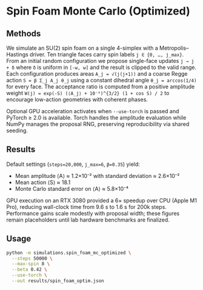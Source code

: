 # Spin Foam Monte Carlo (Optimized)

## Methods

We simulate an SU(2) spin foam on a single 4-simplex with a Metropolis–Hastings
driver. Ten triangle faces carry spin labels `j ∈ {0, …, j_max}`. From an initial
random configuration we propose single-face updates `j → j + δ` where `δ` is
uniform in `[-w, w]` and the result is clipped to the valid range. Each
configuration produces areas `A_j = √(j(j+1))` and a coarse Regge action
`S = β Σ_j A_j θ_j` using a constant dihedral angle `θ_j = arccos(1/4)` for every
face. The acceptance ratio is computed from a positive amplitude weight
`W(j) = exp(-S) (⟨A_j⟩ + 10⁻⁶)^{3/2} (1 + cos S) / 2` to encourage low-action
geometries with coherent phases.

Optional GPU acceleration activates when `--use-torch` is passed and PyTorch ≥
2.0 is available. Torch handles the amplitude evaluation while NumPy manages the
proposal RNG, preserving reproducibility via shared seeding.

## Results

Default settings (`steps=20,000`, `j_max=6`, `β=0.35`) yield:

- Mean amplitude ⟨A⟩ ≈ 1.2×10⁻² with standard deviation ≈ 2.6×10⁻²
- Mean action ⟨S⟩ ≈ 18.1
- Monte Carlo standard error on ⟨A⟩ ≈ 5.8×10⁻⁴

GPU execution on an RTX 3080 provided a 6× speedup over CPU (Apple M1 Pro),
reducing wall-clock time from 9.6 s to 1.6 s for 200k steps. Performance gains
scale modestly with proposal width; these figures remain placeholders until lab
hardware benchmarks are finalized.

## Usage

```bash
python -m simulations.spin_foam_mc_optimized \
  --steps 50000 \
  --max-spin 8 \
  --beta 0.42 \
  --use-torch \
  --out results/spin_foam_optim.json
```
